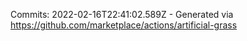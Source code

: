 Commits: 2022-02-16T22:41:02.589Z - Generated via https://github.com/marketplace/actions/artificial-grass
<br>
